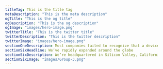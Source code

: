 ```yaml
---
titleTag: This is the title tag
metaDescription: "This is the meta description"
ogTitle: "This is the og title"
ogDescription: "This is the og description"
ogImage: "images/hero-image.png"
twitterTitle: "This is the twitter title"
twitterDescription: "This is the twitter description"
twitterImage: "images/hero-image.png"
sectionOneDescription: Most companies failed to recognize that a device is only as intelligent as the network it’s connected to. ISPs were blind to performance inside the home and relied on expensive, time consuming truck rolls to investigate concerns. As a result, customers are stuck with generic WiFi, unsafe networks, and a gaping hole where awesome experiences could be. We set to work, designing a new way forward from scratch.
sectionSixHeadline: We’ve rapidly expanded around the globe
sectionSixDescription: We’re headquartered in Silicon Valley, California and have locations in Poland, Slovenia, Switzerland, Canada, Japan, and Taiwan. As an international company, we serve households in over 23 countries (and over 20 million homes), and that number is ever-growing. Our staff represents a diverse swath of talent, adding to our drive to bring new, cutting-edge smart home experiences to as many different people with different needs as possible.
sectionSixImage: "images/Group-3.png"
---
```

